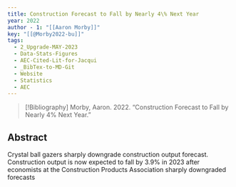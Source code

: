 ```yaml
---
title: Construction Forecast to Fall by Nearly 4\% Next Year
year: 2022
author - 1: "[[Aaron Morby]]"
key: "[[@Morby2022-bu]]"
tags:
  - 2_Upgrade-MAY-2023
  - Data-Stats-Figures
  - AEC-Cited-Lit-for-Jacqui
  - _BibTex-to-MD-Git
  - Website
  - Statistics
  - AEC
---
```


> [!Bibliography]
> Morby, Aaron. 2022. “Construction Forecast to Fall by Nearly 4\% Next Year.” 

## Abstract
Crystal ball gazers sharply downgrade construction output forecast. Construction output is now expected to fall by 3.9\% in 2023 after economists at the Construction Products Association sharply downgraded forecasts